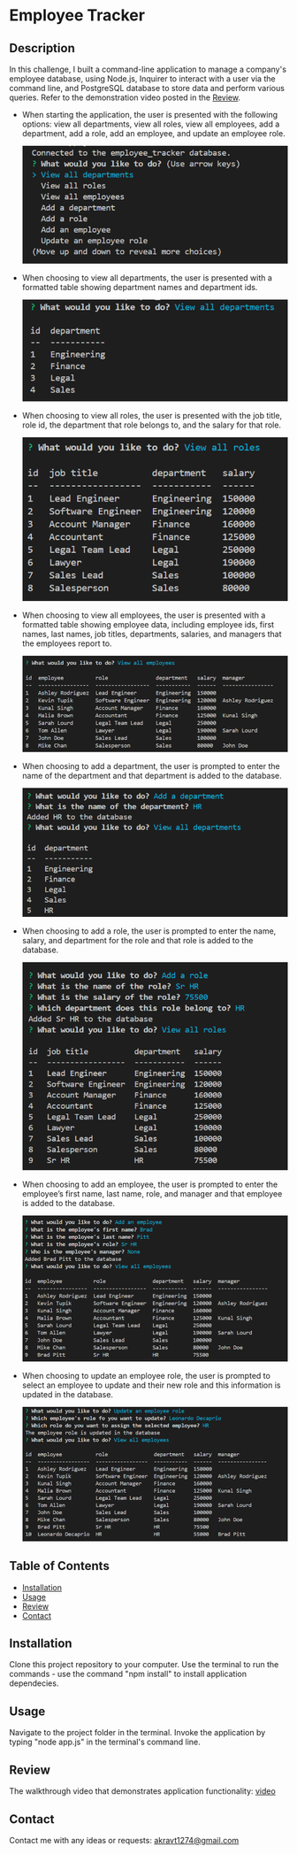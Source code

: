 # Employee Tracker

## Description
In this challenge, I built a command-line application to manage a company's employee database, using Node.js, Inquirer to interact with a user via the command line, and PostgreSQL database to store data and perform various queries. Refer to the demonstration video posted in the [Review](#review).

- When starting the application, the user is presented with the following options: view all departments, view all roles, view all employees, add a department, add a role, add an employee, and update an employee role.

    ![alt text](screenshots/image-7.png)

- When choosing to view all departments, the user is presented with a formatted table showing department names and department ids.

    ![alt text](screenshots/image.png)

- When choosing to view all roles, the user is presented with the job title, role id, the department that role belongs to, and the salary for that role.

    ![alt text](screenshots/image-1.png)

- When choosing to view all employees, the user is presented with a formatted table showing employee data, including employee ids, first names, last names, job titles, departments, salaries, and managers that the employees report to.

    ![alt text](screenshots/image-2.png)

- When choosing to add a department, the user is prompted to enter the name of the department and that department is added to the database.

    ![alt text](screenshots/image-3.png)

- When choosing to add a role, the user is prompted to enter the name, salary, and department for the role and that role is added to the database.

    ![alt text](screenshots/image-4.png)

- When choosing to add an employee, the user is prompted to enter the employee’s first name, last name, role, and manager and that employee is added to the database.

    ![alt text](screenshots/image-5.png)

- When choosing to update an employee role, the user is prompted to select an employee to update and their new role and this information is updated in the database.

    ![alt text](screenshots/image-6.png)


## Table of Contents
* [Installation](#installation)
* [Usage](#usage)
* [Review](#review)
* [Contact](#contact)

## Installation
Clone this project repository to your computer. 
Use the terminal to run the commands - use the command "npm install" to install application dependecies. 

## Usage
Navigate to the project folder in the terminal. 
Invoke the application by typing "node app.js" in the terminal's command line. 

## Review
The walkthrough video that demonstrates application functionality: [video](https://drive.google.com/file/d/1hkolbZtV-snBXK4h45uq6XG7-omolXhu/view)

## Contact
Contact me with any ideas or requests: akravt1274@gmail.com
